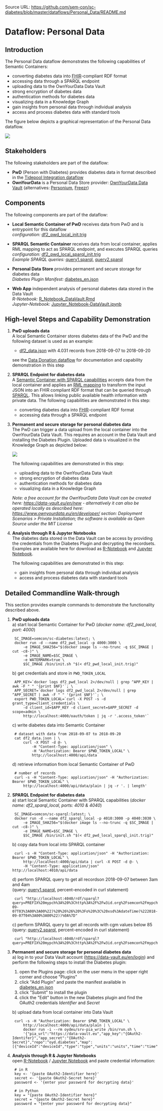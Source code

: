 Source URL: https://github.com/sem-con/sc-diabetes/blob/master/dataflows/Personal_Data/README.md

# Dataflow: Personal Data

## Introduction

The Personal Data dataflow demonstrates the following capabilities of Semantic Containers:

* converting diabetes data into [FHIR](https://www.hl7.org/fhir/)-compliant RDF format    
* accessing data through a SPARQL endpoint     
* uploading data to the OwnYourData Data Vault    
* strong encryption of diabetes data    
* authentication methods for diabetes data
* visualizing data in a Knowledge Graph    
* gain insights from personal data through individual analysis    
* access and process diabetes data with standard tools

The figure below depicts a graphical representation of the Personal Data dataflow.

<kbd><img src="personal_data.png"></kbd>

## Stakeholders
The following stakeholders are part of the dataflow:

* **PwD** (Person with Diabetes) provides diabetes data in format described in the [Tidepool Integration dataflow](https://github.com/sem-con/sc-diabetes/tree/master/dataflows/Tidepool_Integration#stakeholders)    
* **OwnYourData** is a Personal Data Store provider: [OwnYourData Data Vault](https://data-vault.eu/en) (alternatives: [Personium](https://personium.io/en/index.html), [Freezr](http://www.freezr.info/))    


## Components    
The following components are part of the dataflow:    

* **Local Semantic Container of PwD** receives data from PwD and is entrypoint for this dataflow      
    *configuration:* [df2_pwd_local_init.trig](df2_pwd_local_init.trig)     
   
* **SPARQL Semantic Container** receives data from local container, applies RML mapping to act as SPARQL endpoint, and executes SPARQL queries      
    *configuration:* [df2_pwd_local_sparql_init.trig](df2_pwd_local_sparql_init.trig)     
    *Example SPARQL queries:* [query1.sparql](query1.sparql), [query2.sparql](query2.sparql)

* **Personal Data Store** provides permanent and secure storage for diabetes data    
    *Diabetes Plugin Manifest:* [diabetes_en.json](diabetes_en.json)     

* **Web App** independent analysis of personal diabetes data stored in the Data Vault      
    *R-Notebook:* [R_Notebook_DataVault.Rmd](R_Notebook_DataVault.Rmd)    
    *Jupyter-Notebook:* [Jupyter_Notebook-DataVault.ipynb](Jupyter_Notebook-DataVault.ipynb)    


## High-level Steps and Capability Demonstration

1. **PwD uploads data**    
    A local Semantic Container stores diabetes data of the PwD and the following dataset is used as an example:    
    * [df2_data.json](df2_data.json) with 4.031 records from 2018-09-07 to 2018-09-20    

    see the [Data Donation dataflow](https://github.com/sem-con/sc-diabetes/tree/master/dataflows/Data_Donation#high-level-steps-and-capability-demonstration) for documentation and capability demonstration in this step    

2. **SPARQL Endpoint for diabetes data**    
    A [Semantic Container with SPARQL capabilities](https://github.com/sem-con/sc-sparql) accepts data from the local container and applies an [RML mapping](https://rml.io/specs/rml/) to transform the input JSON into an FHIR compliant RDF format that can be queried through [SPARQL](https://en.wikipedia.org/wiki/SPARQL). This allows linking public available health information with private data. The following capabilities are demonstrated in this step:     
    * converting diabetes data into [FHIR](https://www.hl7.org/fhir/)-compliant RDF format    
    * accessing data through a SPARQL endpoint     

3. **Permanent and secure storage for personal diabetes data**    
    The PwD can trigger a data upload from the local container into the OwnYourData Data Vault. This requires an account in the Data Vault and installing the Diabetes Plugin. Uploaded data is visualized in the Knowledge Graph as depicted below:         

    ![](data-vault.png?raw=true)

    The following capabilities are demonstrated in this step:     
    * uploading data to the OwnYourData Data Vault    
    * strong encryption of diabetes data    
    * authentication methods for diabetes data
    * visualizing data in a Knowledge Graph    

    *Note: a free account for the OwnYourData Data Vault can be created here: https://data-vault.eu/en/new - alternatively it can also be operated locally as described here: https://www.ownyourdata.eu/en/developer/ section: Deployment Scenarios > Private Installation; the software is available as Open Source under the MIT License*

4. **Analysis through R & Jupyter Notebooks**    
    The diabetes data stored in the Data Vault can be access by providing the credentials from the Diabetes Plugin and decrypting the recordsets. Examples are available here for download as [R-Notebook](R_Notebook_DataVault.Rmd) and [Jupyter Notebook](Jupyter_Notebook-DataVault.ipynb).    

    The following capabilities are demonstrated in this step:    
    * gain insights from personal data through individual analysis    
    * access and process diabetes data with standard tools



## Detailed Commandline Walk-through    
This section provides example commands to demonstrate the functionality described above.

1. **PwD uploads data**    
    a) start local Semantic Container for PwD (*docker name: df2_pwd_local, port: 4000*)    

        SC_IMAGE=semcon/sc-diabetes:latest; \
        docker run -d --name df2_pwd_local -p 4000:3000 \
            -e IMAGE_SHA256="$(docker image ls --no-trunc -q $SC_IMAGE | cut -c8-)" \
            -e IMAGE_NAME=$SC_IMAGE \
            -e WATERMARK=true \
            $SC_IMAGE /bin/init.sh "$(< df2_pwd_local_init.trig)"

    b) get credentials and store in `PWD_TOKEN_LOCAL`    

        APP_KEY=`docker logs df2_pwd_local 2>/dev/null | grep ^APP_KEY | awk -F " " '{print $NF}'`; \
        APP_SECRET=`docker logs df2_pwd_local 2>/dev/null | grep ^APP_SECRET | awk -F " " '{print $NF}'`; \
        export PWD_TOKEN_LOCAL=`curl -X POST -s -d grant_type=client_credentials \
            -d client_id=$APP_KEY -d client_secret=$APP_SECRET -d scope=admin \
            http://localhost:4000/oauth/token | jq -r '.access_token'`

    c) write diabetes data into Semantic Container    

        # dataset with data from 2018-09-07 to 2018-09-20
        cat df2_data.json | \
            curl -X POST -d @- \
                -H "Content-Type: application/json" \
                -H "Authorization: Bearer $PWD_TOKEN_LOCAL" \
                http://localhost:4000/api/data

    d) retrieve information from local Semantic Container of PwD    

        # number of records
        curl -s -H "Content-Type: application/json" -H "Authorization: Bearer $PWD_TOKEN_LOCAL" \
            http://localhost:4000/api/data/plain | jq -r '. | length'


2. **SPARQL Endpoint for diabetes data**    
    a) start local Semantic Container with SPARQL capabilities (*docker name: df2_sparql_local, ports: 4010 & 4040*)

        SC_IMAGE=semcon/sc-sparql:latest; \
        docker run -d --name df2_sparql_local -p 4010:3000 -p 4040:3030 \
            -e IMAGE_SHA256="$(docker image ls --no-trunc -q $SC_IMAGE | cut -c8-)" \
            -e IMAGE_NAME=$SC_IMAGE \
            $SC_IMAGE /bin/init.sh "$(< df2_pwd_local_sparql_init.trig)"

    b) copy data from local into SPARQL container    

        curl -s -H "Content-Type: application/json" -H "Authorization: Bearer $PWD_TOKEN_LOCAL" \
            http://localhost:4000/api/data | curl -X POST -d @- \
            -H "Content-Type: application/json" http://localhost:4010/api/data

    d) perform SPARQL query to get all recordson 2018-09-07 between 3am and 4am    
        (query: [query1.sparql](query1.sparql), percent-encoded in curl statement)

        curl "http://localhost:4040/rdf/sparql?query=PREFIX%20mypch%3A%20%3Chttp%3A%2F%2Fw3id.org%2Fsemcon%2Fmypch%2Fns%23%3E%0APREFIX%20xsd%3A%20%3Chttp%3A%2F%2Fwww.w3.org%2F2001%2FXMLSchema%23%3E%0Aselect%20*%20where%20%7B%20%0A%20%20%20%20%3Fs%20mypch%3AObservation.effectiveDateTime%20%3Fo%20.%0A%20%20%20%20FILTER(%3Fo%20%3E%3D%20xsd%3AdateTime(%222018-09-07T03%3A00%3A00%22)%20%26%26%20%3Fo%20%3C%20xsd%3AdateTime(%222018-09-07T04%3A00%3A00%22))%0A%7D"

    c) perform SPARQL query to get all records with cgm values below 85    
        (query: [query2.sparql](query2.sparql), percent-encoded in curl statement)

        curl "http://localhost:4040/rdf/sparql?query=PREFIX%20mypch%3A%20%3Chttp%3A%2F%2Fw3id.org%2Fsemcon%2Fmypch%2Fns%23%3E%0APREFIX%20xsd%3A%20%3Chttp%3A%2F%2Fwww.w3.org%2F2001%2FXMLSchema%23%3E%0Aselect%20*%20where%20%7B%20%0A%20%20%20%20%3Fs%20mypch%3AObservation.valueQuantity%2Fmypch%3AQuantity.value%20%3Fo%20.%0A%20%20%20%20FILTER(%3Fo%20%3C%2085)%0A%7D"


3. **Permanent and secure storage for personal diabetes data**    
   a) log in to your Data Vault account (https://data-vault.eu/en/login) and perform the following steps to install the Diabetes plugin:    
      1) open the Plugins page: click on the user menu in the upper right corner and choose "Plugins"    
      2) click "Add Plugin" and paste the manifest available in [diabetes_en.json](diabetes_en.json)    
      3) click "Submit" to install the plugin    
      4) click the "Edit" button in the new Diabetes plugin and find the OAuth2 credentials *Identifier* and *Secret*

   b) upload data from local container into Data Vault

        curl -s -H "Authorization: Bearer $PWD_TOKEN_LOCAL" \
            http://localhost:4000/api/data/plain | \
            docker run -i --rm oydeu/srv-pia_write /bin/run.sh \
            '{"pia_url":"https://data-vault.eu","app_key":"{OAuth2-Identifer}","app_secret":"{OAuth2-Secret}","repo":"oyd.diabetes","map":[{"deviceId":"deviceId","type":"type","units":"units","time":"time","id":"id","value":"value"}]}'

4. **Analysis through R & Jupyter Notebooks**    
    open [R-Notebook](R_Notebook_DataVault.Rmd) / [Jupyter Notebook](Jupyter_Notebook-DataVault.ipynb) and paste credential information:

        # in R
        key <- '{paste OAuth2-Identifier here}' 
        secret <- '{paste OAuth2-Secret here}'
        password <- '{enter your password for decrypting data}'

        # in Python
        key = "{paste OAuth2-Identifier here}"
        secret = "{paste OAuth2-Secret here}"
        password = "{enter your password for decrypting data}"


